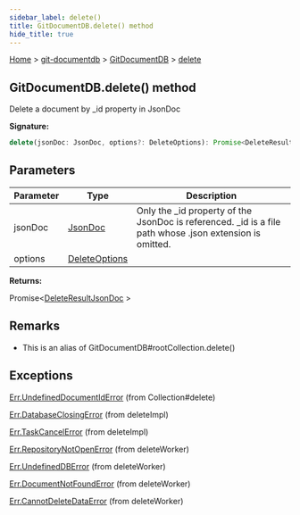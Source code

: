 ```yaml
---
sidebar_label: delete()
title: GitDocumentDB.delete() method
hide_title: true
---
```


[Home](./index.md) &gt; [git-documentdb](./git-documentdb.md) &gt; [GitDocumentDB](./git-documentdb.gitdocumentdb.md) &gt; [delete](./git-documentdb.gitdocumentdb.delete_1.md)

## GitDocumentDB.delete() method

Delete a document by \_id property in JsonDoc

<b>Signature:</b>

```typescript
delete(jsonDoc: JsonDoc, options?: DeleteOptions): Promise<DeleteResultJsonDoc>;
```

## Parameters

|  Parameter | Type | Description |
|  --- | --- | --- |
|  jsonDoc | [JsonDoc](./git-documentdb.jsondoc.md) | Only the \_id property of the JsonDoc is referenced. \_id is a file path whose .json extension is omitted. |
|  options | [DeleteOptions](./git-documentdb.deleteoptions.md) |  |

<b>Returns:</b>

Promise&lt;[DeleteResultJsonDoc](./git-documentdb.deleteresultjsondoc.md) &gt;

## Remarks

- This is an alias of GitDocumentDB\#rootCollection.delete()

## Exceptions

[Err.UndefinedDocumentIdError](./git-documentdb.err.undefineddocumentiderror.md) (from Collection\#delete)

[Err.DatabaseClosingError](./git-documentdb.err.databaseclosingerror.md) (from deleteImpl)

[Err.TaskCancelError](./git-documentdb.err.taskcancelerror.md) (from deleteImpl)

[Err.RepositoryNotOpenError](./git-documentdb.err.repositorynotopenerror.md) (from deleteWorker)

[Err.UndefinedDBError](./git-documentdb.err.undefineddberror.md) (from deleteWorker)

[Err.DocumentNotFoundError](./git-documentdb.err.documentnotfounderror.md) (from deleteWorker)

[Err.CannotDeleteDataError](./git-documentdb.err.cannotdeletedataerror.md) (from deleteWorker)

